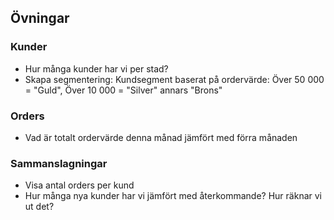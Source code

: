 ## Övningar

### Kunder
* Hur många kunder har vi per stad?
* Skapa segmentering: Kundsegment baserat på ordervärde: Över 50 000 = "Guld", Över 10 000 = "Silver" annars "Brons"

### Orders
* Vad är totalt ordervärde denna månad jämfört med förra månaden

### Sammanslagningar
* Visa antal orders per kund
* Hur många nya kunder har vi jämfört med återkommande? Hur räknar vi ut det?